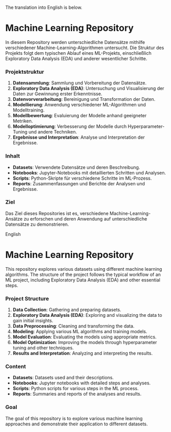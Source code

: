 The translation into English is below.

# Machine Learning Repository

In diesem Repository werden unterschiedliche Datensätze mithilfe verschiedener Machine-Learning-Algorithmen untersucht. Die Struktur des Projekts folgt dem typischen Ablauf eines ML-Projekts, einschließlich Exploratory Data Analysis (EDA) und anderer wesentlicher Schritte.

### Projektstruktur

1. **Datensammlung**: Sammlung und Vorbereitung der Datensätze.
2. **Exploratory Data Analysis (EDA)**: Untersuchung und Visualisierung der Daten zur Gewinnung erster Erkenntnisse.
3. **Datenvorverarbeitung**: Bereinigung und Transformation der Daten.
4. **Modellierung**: Anwendung verschiedener ML-Algorithmen und Modelltraining.
5. **Modellbewertung**: Evaluierung der Modelle anhand geeigneter Metriken.
6. **Modelloptimierung**: Verbesserung der Modelle durch Hyperparameter-Tuning und andere Techniken.
7. **Ergebnisse und Interpretation**: Analyse und Interpretation der Ergebnisse.

### Inhalt

- **Datasets**: Verwendete Datensätze und deren Beschreibung.
- **Notebooks**: Jupyter-Notebooks mit detaillierten Schritten und Analysen.
- **Scripts**: Python-Skripte für verschiedene Schritte im ML-Prozess.
- **Reports**: Zusammenfassungen und Berichte der Analysen und Ergebnisse.

### Ziel

Das Ziel dieses Repositories ist es, verschiedene Machine-Learning-Ansätze zu erforschen und deren Anwendung auf unterschiedliche Datensätze zu demonstrieren.

English
# Machine Learning Repository

This repository explores various datasets using different machine learning algorithms. The structure of the project follows the typical workflow of an ML project, including Exploratory Data Analysis (EDA) and other essential steps.

### Project Structure

1. **Data Collection**: Gathering and preparing datasets.
2. **Exploratory Data Analysis (EDA)**: Exploring and visualizing the data to gain initial insights.
3. **Data Preprocessing**: Cleaning and transforming the data.
4. **Modeling**: Applying various ML algorithms and training models.
5. **Model Evaluation**: Evaluating the models using appropriate metrics.
6. **Model Optimization**: Improving the models through hyperparameter tuning and other techniques.
7. **Results and Interpretation**: Analyzing and interpreting the results.

### Content

- **Datasets**: Datasets used and their descriptions.
- **Notebooks**: Jupyter notebooks with detailed steps and analyses.
- **Scripts**: Python scripts for various steps in the ML process.
- **Reports**: Summaries and reports of the analyses and results.

### Goal

The goal of this repository is to explore various machine learning approaches and demonstrate their application to different datasets.

